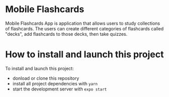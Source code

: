 
# Mobile Flashcards

Mobile Flashcards App is application that allows users to study collections of flashcards. The users can create different categories of flashcards called "decks", add flashcards to those decks, then take quizzes.

# How to install and launch this project

To install and launch this project:
* donload or clone this repository
* install all project dependencies with `yarn`
* start the development server with `expo start`